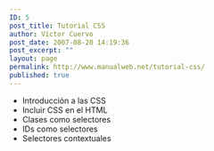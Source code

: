 ```yaml
---
ID: 5
post_title: Tutorial CSS
author: Víctor Cuervo
post_date: 2007-08-20 14:19:36
post_excerpt: ""
layout: page
permalink: http://www.manualweb.net/tutorial-css/
published: true
---
```

<ul>
	<li>Introducción a las CSS</li>
	<li>Incluir CSS en el HTML</li>
	<li>Clases como selectores</li>
	<li>IDs como selectores</li>
	<li>Selectores contextuales</li>
</ul>